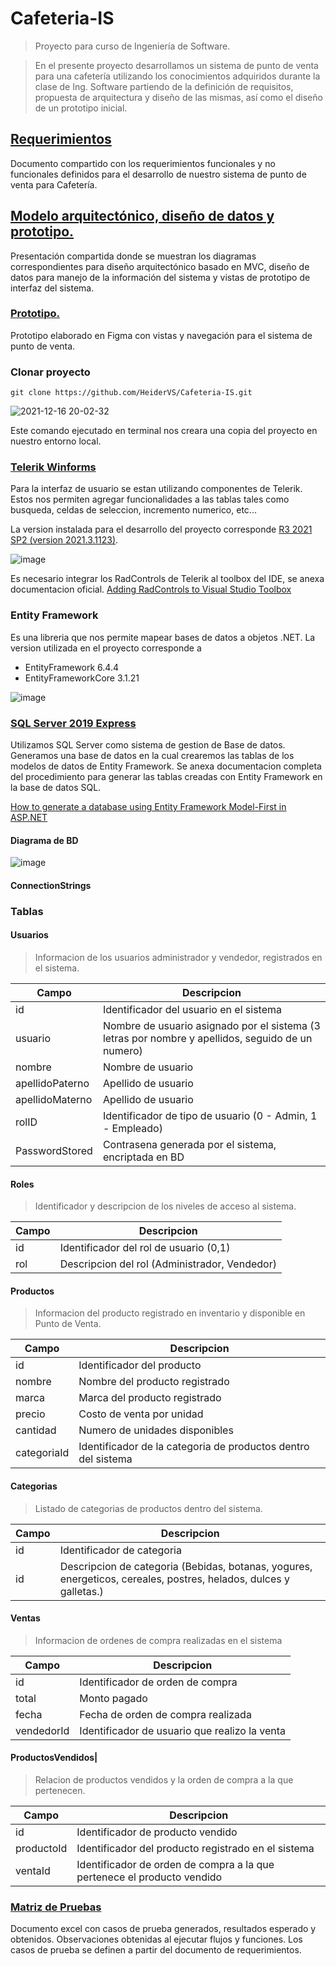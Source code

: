 # Cafeteria-IS
>Proyecto para curso de Ingeniería de Software. 

>En el presente proyecto desarrollamos un sistema de punto de venta para una cafetería utilizando los conocimientos adquiridos durante la clase de Ing. Software partiendo de la definición de requisitos, propuesta de arquitectura y diseño de las mismas, así como el diseño de un prototipo inicial. 

## [Requerimientos](https://docs.google.com/document/d/1sG8yo0S3KhbQsJgGiIOQJq9hIEQRfRCZqeJmT6Blb60/edit?usp=sharing)
Documento compartido con los requerimientos funcionales y no funcionales definidos para el desarrollo de nuestro sistema de punto de venta para Cafetería. 

## [Modelo arquitectónico, diseño de datos y prototipo.](https://docs.google.com/presentation/d/1ir-GeO6sYMTI_OfAWJf3rYoKQYfSAyVn/edit?usp=sharing&ouid=115022025169927677578&rtpof=true&sd=true) 
Presentación compartida donde se muestran los diagramas correspondientes para diseño arquitectónico basado en MVC, diseño de datos para manejo de la información del sistema y vistas de prototipo de interfaz del sistema.

### [Prototipo.](https://www.figma.com/file/zUVZWv2q62oWpfe07mtLVE/IngSoftware_Prototipo?node-id=0%3A1)
Prototipo elaborado en Figma con vistas y navegación para el sistema de punto de venta. 

### Clonar proyecto
`git clone https://github.com/HeiderVS/Cafeteria-IS.git`

![2021-12-16 20-02-32](https://user-images.githubusercontent.com/40531216/146476776-180fe739-4c63-48d4-b138-e0630bb6ad41.gif)

Este comando ejecutado en terminal nos creara una copia del proyecto en nuestro entorno local. 

### [Telerik Winforms](https://www.telerik.com/products/winforms.aspx)
Para la interfaz de usuario se estan utilizando componentes de Telerik. Estos nos permiten agregar funcionalidades a las tablas tales como busqueda, celdas de seleccion, incremento numerico, etc...

La version instalada para el desarrollo del proyecto corresponde [R3 2021 SP2 (version 2021.3.1123)](https://www.telerik.com/products/winforms.aspx).  

![image](https://user-images.githubusercontent.com/40531216/146474885-103b5102-75c2-4413-ac56-585bb2cfd8d4.png)

Es necesario integrar los RadControls de Telerik al toolbox del IDE, se anexa documentacion oficial. [Adding RadControls to Visual Studio Toolbox](https://docs.telerik.com/devtools/winforms/visual-studio-integration/adding-radcontrols-to-visual-studio-toolbox )

### Entity Framework 
Es una libreria que nos permite mapear bases de datos a objetos .NET. La version utilizada en el proyecto corresponde a 
* EntityFramework 6.4.4 
* EntityFrameworkCore 3.1.21

![image](https://user-images.githubusercontent.com/40531216/146665804-c2cece31-78cf-41c9-a2f7-2a6457e9b4c9.png)

### [SQL Server 2019 Express](https://www.microsoft.com/en-us/sql-server/sql-server-downloads) 
Utilizamos SQL Server como sistema de gestion de Base de datos. Generamos una base de datos en la cual crearemos las tablas de los modelos de datos de Entity Framework. Se anexa documentacion completa del procedimiento para generar las tablas creadas con Entity Framework en la base de datos SQL. 

[How to generate a database using Entity Framework Model-First in ASP.NET](https://www.linkedin.com/pulse/how-generate-database-using-entity-framework-aspnet-negron-montero/)

#### Diagrama de BD
![image](https://user-images.githubusercontent.com/40531216/146666608-baed54a3-37f4-4faa-87d5-57c52ce11815.png)

#### ConnectionStrings


### Tablas

#### Usuarios

>Informacion de los usuarios administrador y vendedor, registrados en el sistema.

|Campo|Descripcion|
|---|---------|
|id|Identificador del usuario en el sistema|
|usuario|Nombre de usuario asignado por el sistema (3 letras por nombre y apellidos, seguido de un numero)|
|nombre|Nombre de usuario|
|apellidoPaterno|Apellido de usuario|
|apellidoMaterno|Apellido de usuario|
|rolID|Identificador de tipo de usuario (0 - Admin, 1 - Empleado)|
|PasswordStored|Contrasena generada por el sistema, encriptada en BD|

#### Roles 

>Identificador y descripcion de los niveles de acceso al sistema. 

|Campo|Descripcion|
|---|---------|
|id|Identificador del rol de usuario (0,1)|
|rol|Descripcion del rol (Administrador, Vendedor)|

#### Productos

> Informacion del producto registrado en inventario y disponible en Punto de Venta. 

|Campo|Descripcion|
|---|---------|
|id|Identificador del producto|
|nombre|Nombre del producto registrado|
|marca|Marca del producto registrado|
|precio|Costo de venta por unidad|
|cantidad|Numero de unidades disponibles|
|categoriaId|Identificador de la categoria de productos dentro del sistema|

#### Categorias

> Listado de categorias de productos dentro del sistema. 

|Campo|Descripcion|
|---|---------|
|id|Identificador de categoria|
|id|Descripcion de categoria (Bebidas, botanas, yogures, energeticos, cereales, postres, helados, dulces y galletas.)|

#### Ventas

> Informacion de ordenes de compra realizadas en el sistema

|Campo|Descripcion|
|---|---------|
|id|Identificador de orden de compra|
|total|Monto pagado|
|fecha|Fecha de orden de compra realizada|
|vendedorId|Identificador de usuario que realizo la venta|

#### ProductosVendidos|

> Relacion de productos vendidos y la orden de compra a la que pertenecen.

|Campo|Descripcion|
|---|---------|
|id|Identificador de producto vendido|
|productoId|Identificador del producto registrado en el sistema|
|ventaId|Identificador de orden de compra a la que pertenece el producto vendido|

### [Matriz de Pruebas](https://docs.google.com/document/d/1sG8yo0S3KhbQsJgGiIOQJq9hIEQRfRCZqeJmT6Blb60/edit?usp=sharing)
Documento excel con casos de prueba generados, resultados esperado y obtenidos. Observaciones obtenidas al ejecutar flujos y funciones. Los casos de prueba se definen a partir del documento de requerimientos.  

